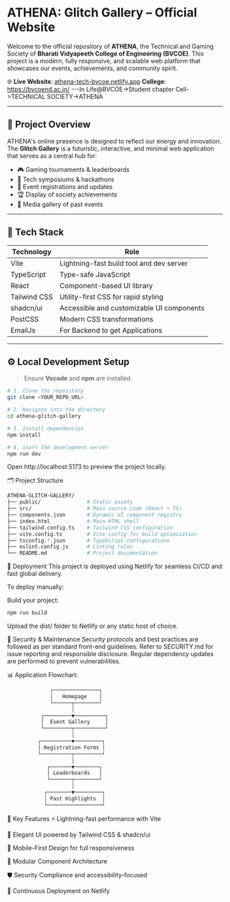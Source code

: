 # ATHENA: Glitch Gallery – Official Website

Welcome to the official repository of **ATHENA**, the Technical and Gaming Society of **Bharati Vidyapeeth College of Engineering (BVCOE)**. This project is a modern, fully responsive, and scalable web platform that showcases our events, achievements, and community spirit.

🌐 **Live Website**: [athena-tech-bvcoe.netlify.app](https://athena-tech-bvcoe.netlify.app)
 **College**: https://bvcoend.ac.in/               ---In Life@BVCOE->Student chapter Cell->TECHNICAL SOCIETY->ATHENA

---

## 📌 Project Overview

ATHENA's online presence is designed to reflect our energy and innovation. The **Glitch Gallery** is a futuristic, interactive, and minimal web application that serves as a central hub for:

- 🎮 Gaming tournaments & leaderboards
- 🧠 Tech symposiums & hackathons
- 📰 Event registrations and updates
- 🏆 Display of society achievements
- 📸 Media gallery of past events

---

## 🧠 Tech Stack

| Technology    | Role                                     |
|---------------|------------------------------------------|
| Vite          | Lightning-fast build tool and dev server |
| TypeScript    | Type-safe JavaScript                     |
| React         | Component-based UI library               |
| Tailwind CSS  | Utility-first CSS for rapid styling      |
| shadcn/ui     | Accessible and customizable UI components|
| PostCSS       | Modern CSS transformations               |
| EmailJs       | For Backend to get Applications          |

---

## ⚙️ Local Development Setup

> Ensure **Vscode** and **npm** are installed.

```sh
# 1. Clone the repository
git clone <YOUR_REPO_URL>

# 2. Navigate into the directory
cd athena-glitch-gallery

# 3. Install dependencies
npm install

# 4. Start the development server
npm run dev
```

Open http://localhost:5173 to preview the project locally.

🗂 Project Structure
```sh
ATHENA-GLITCH-GALLERY/
├── public/               # Static assets
├── src/                  # Main source code (React + TS)
├── components.json       # Dynamic UI component registry
├── index.html            # Main HTML shell
├── tailwind.config.ts    # Tailwind CSS configuration
├── vite.config.ts        # Vite config for build optimization
├── tsconfig.*.json       # TypeScript configurations
├── eslint.config.js      # Linting rules
└── README.md             # Project documentation
```
🔄 Deployment
This project is deployed using Netlify for seamless CI/CD and fast global delivery.

To deploy manually:

Build your project:
```sh
npm run build
```
Upload the dist/ folder to Netlify or any static host of choice.

🔐 Security & Maintenance
Security protocols and best practices are followed as per standard front-end guidelines.
Refer to SECURITY.md for issue reporting and responsible disclosure.
Regular dependency updates are performed to prevent vulnerabilities.


📊 Application Flowchart:
```sh
              ┌───────────────┐
              │   Homepage    │
              └──────┬────────┘
                     │
           ┌─────────▼──────────┐
           │  Event Gallery     │
           └─────────┬──────────┘
                     │
          ┌──────────▼─────────┐
          │ Registration Forms │
          └──────────┬─────────┘
                     │
             ┌───────▼────────┐
             │ Leaderboards   │
             └───────┬────────┘
                     │
            ┌────────▼─────────┐
            │ Past Highlights  │
            └──────────────────┘
```

🌟 Key Features
⚡ Lightning-fast performance with Vite

🎨 Elegant UI powered by Tailwind CSS & shadcn/ui

📱 Mobile-First Design for full responsiveness

🧩 Modular Component Architecture

🛡️ Security Compliance and accessibility-focused

🚀 Continuous Deployment on Netlify
